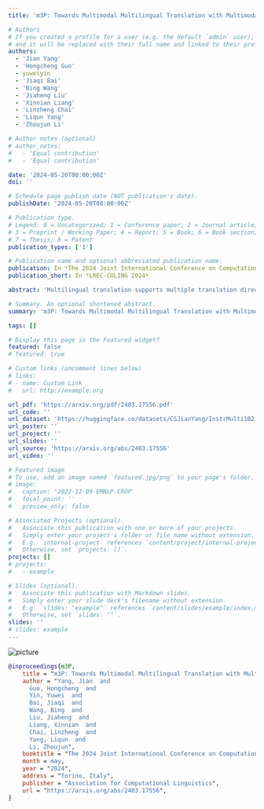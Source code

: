```yaml
---
title: 'm3P: Towards Multimodal Multilingual Translation with Multimodal Prompt'

# Authors
# If you created a profile for a user (e.g. the default `admin` user), write the username (folder name) here
# and it will be replaced with their full name and linked to their profile.
authors:
  - 'Jian Yang'
  - 'Hongcheng Guo'
  - yuweiyin
  - 'Jiaqi Bai'
  - 'Bing Wang'
  - 'Jiaheng Liu'
  - 'Xinnian Liang'
  - 'Linzheng Chai'
  - 'Liqun Yang'
  - 'Zhoujun Li'

# Author notes (optional)
# author_notes:
#   - 'Equal contribution'
#   - 'Equal contribution'

date: '2024-05-20T00:00:00Z'
doi: ''

# Schedule page publish date (NOT publication's date).
publishDate: '2024-05-20T00:00:00Z'

# Publication type.
# Legend: 0 = Uncategorized; 1 = Conference paper; 2 = Journal article;
# 3 = Preprint / Working Paper; 4 = Report; 5 = Book; 6 = Book section;
# 7 = Thesis; 8 = Patent
publication_types: ['1']

# Publication name and optional abbreviated publication name.
publication: In *The 2024 Joint International Conference on Computational Linguistics, Language Resources and Evaluation*
publication_short: In *LREC-COLING 2024*

abstract: 'Multilingual translation supports multiple translation directions by projecting all languages in a shared space, but the translation quality is undermined by the difference between languages in the text-only modality, especially when the number of languages is large. To bridge this gap, we introduce visual context as the universal language-independent representation to facilitate multilingual translation. In this paper, we propose a framework to leverage the multimodal prompt to guide the Multimodal Multilingual neural Machine Translation (m3P), which aligns the representations of different languages with the same meaning and generates the conditional vision-language memory for translation. We construct a multilingual multimodal instruction dataset (InstrMulti102) to support 102 languages. Our method aims to minimize the representation distance of different languages by regarding the image as a central language. Experimental results show that m3P outperforms previous text-only baselines and multilingual multimodal methods by a large margin. Furthermore, the probing experiments validate the effectiveness of our method in enhancing translation under the low-resource and massively multilingual scenario.'

# Summary. An optional shortened abstract.
summary: 'm3P: Towards Multimodal Multilingual Translation with Multimodal Prompt'

tags: []

# Display this page in the Featured widget?
featured: false
# featured: true

# Custom links (uncomment lines below)
# links:
# - name: Custom Link
#   url: http://example.org

url_pdf: 'https://arxiv.org/pdf/2403.17556.pdf'
url_code: ''
url_dataset: 'https://huggingface.co/datasets/CSJianYang/InstrMulti102'
url_poster: ''
url_project: ''
url_slides: ''
url_source: 'https://arxiv.org/abs/2403.17556'
url_video: ''

# Featured image
# To use, add an image named `featured.jpg/png` to your page's folder.
# image:
#   caption: '2022-12-09-EMNLP-CROP'
#   focal_point: ''
#   preview_only: false

# Associated Projects (optional).
#   Associate this publication with one or more of your projects.
#   Simply enter your project's folder or file name without extension.
#   E.g. `internal-project` references `content/project/internal-project/index.md`.
#   Otherwise, set `projects: []`.
projects: []
# projects:
#   - example

# Slides (optional).
#   Associate this publication with Markdown slides.
#   Simply enter your slide deck's filename without extension.
#   E.g. `slides: "example"` references `content/slides/example/index.md`.
#   Otherwise, set `slides: ""`.
slides: ''
# slides: example
---
```


<!-- {{% callout note %}} -->
<!-- Click the _Cite_ button above to demo the feature to enable visitors to import publication metadata into their reference management software. -->
<!-- {{% /callout %}} -->

<!-- {{% callout note %}} -->
<!-- Create your slides in Markdown - click the _Slides_ button to check out the example. -->
<!-- {{% /callout %}} -->

<!-- Supplementary notes can be added here, including [code, math, and images](https://wowchemy.com/docs/writing-markdown-latex/). -->

<script src="https://polyfill.io/v3/polyfill.min.js?features=es6"></script>
<script id="MathJax-script" async src="https://cdn.jsdelivr.net/npm/mathjax@3/es5/tex-mml-chtml.js"></script>
<script> 
MathJax = {
  tex: {
    inlineMath: [['$', '$']],
    processEscapes: true
  }
};
</script>

![picture](https://yuweiyin.com/files/img/2023-07-10-ACL-GanLM.png)

```bibtex
@inproceedings{m3P,
    title = "m3P: Towards Multimodal Multilingual Translation with Multimodal Prompt",
    author = "Yang, Jian  and
      Guo, Hongcheng  and
      Yin, Yuwei  and
      Bai, Jiaqi  and
      Wang, Bing  and
      Liu, Jiaheng  and
      Liang, Xinnian  and
      Chai, Linzheng  and
      Yang, Liqun  and
      Li, Zhoujun",
    booktitle = "The 2024 Joint International Conference on Computational Linguistics, Language Resources and Evaluation",
    month = may,
    year = "2024",
    address = "Torino, Italy",
    publisher = "Association for Computational Linguistics",
    url = "https://arxiv.org/abs/2403.17556",
}
```
